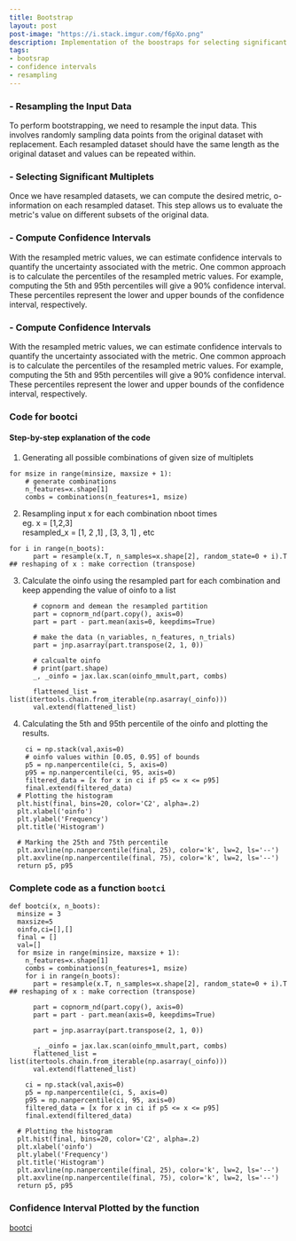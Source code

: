 ```yaml
---
title: Bootstrap
layout: post
post-image: "https://i.stack.imgur.com/f6pXo.png"
description: Implementation of the boostraps for selecting significant multiplets + confidence interval estimation.
tags:
- bootsrap
- confidence intervals
- resampling
---
```

### - Resampling the Input Data
To perform bootstrapping, we need to resample the input data. This involves randomly sampling data points from the 
original dataset with replacement. Each resampled dataset should have the same length as the original dataset and 
values can be repeated within.

### - Selecting Significant Multiplets 
Once we have resampled datasets, we can compute the desired metric, o-information on each resampled dataset. This 
step allows us to evaluate the metric's value on different subsets of the original data.

### - Compute Confidence Intervals
With the resampled metric values, we can estimate confidence intervals to quantify the uncertainty associated with 
the metric. One common approach is to calculate the percentiles of the resampled metric values. For example, computing 
the 5th and 95th percentiles will give a 90% confidence interval. These percentiles represent the lower and upper 
bounds of the confidence interval, respectively.
### - Compute Confidence Intervals
With the resampled metric values, we can estimate confidence intervals to quantify the uncertainty associated with the metric. One common approach is to calculate the percentiles of the resampled metric values. For example, computing the 5th and 95th percentiles will give a 90% confidence interval. These percentiles represent the lower and upper bounds of the confidence interval, respectively.

### Code for bootci
#### Step-by-step explanation of the code
1. Generating all possible combinations of given size of multiplets
   
```
for msize in range(minsize, maxsize + 1):
    # generate combinations
    n_features=x.shape[1]
    combs = combinations(n_features+1, msize)
```

2. Resampling input x for each combination nboot times <br>
   eg. x = [1,2,3] <br>
   resampled_x = [1, 2 ,1] , [3, 3, 1] , etc
   
```
for i in range(n_boots):
      part = resample(x.T, n_samples=x.shape[2], random_state=0 + i).T ## reshaping of x : make correction (transpose)

```

3. Calculate the oinfo using the resampled part for each combination and keep appending the value of oinfo to a list
   
```
      # copnorm and demean the resampled partition
      part = copnorm_nd(part.copy(), axis=0)
      part = part - part.mean(axis=0, keepdims=True)

      # make the data (n_variables, n_features, n_trials)
      part = jnp.asarray(part.transpose(2, 1, 0))

      # calcualte oinfo
      # print(part.shape)
      _, _oinfo = jax.lax.scan(oinfo_mmult,part, combs)

      flattened_list = list(itertools.chain.from_iterable(np.asarray(_oinfo)))
      val.extend(flattened_list)
```

4. Calculating the 5th and 95th percentile of the oinfo and plotting the results.
   
```
    ci = np.stack(val,axis=0)
    # oinfo values within [0.05, 0.95] of bounds
    p5 = np.nanpercentile(ci, 5, axis=0)
    p95 = np.nanpercentile(ci, 95, axis=0)
    filtered_data = [x for x in ci if p5 <= x <= p95]
    final.extend(filtered_data)
  # Plotting the histogram
  plt.hist(final, bins=20, color='C2', alpha=.2)
  plt.xlabel('oinfo')
  plt.ylabel('Frequency')
  plt.title('Histogram')

  # Marking the 25th and 75th percentile
  plt.axvline(np.nanpercentile(final, 25), color='k', lw=2, ls='--')
  plt.axvline(np.nanpercentile(final, 75), color='k', lw=2, ls='--')
  return p5, p95
```

### Complete code as a function `bootci`

```
def bootci(x, n_boots):
  minsize = 3
  maxsize=5
  oinfo,ci=[],[]
  final = []
  val=[]
  for msize in range(minsize, maxsize + 1):
    n_features=x.shape[1]
    combs = combinations(n_features+1, msize)
    for i in range(n_boots):
      part = resample(x.T, n_samples=x.shape[2], random_state=0 + i).T ## reshaping of x : make correction (transpose)

      part = copnorm_nd(part.copy(), axis=0)
      part = part - part.mean(axis=0, keepdims=True)

      part = jnp.asarray(part.transpose(2, 1, 0))

      _, _oinfo = jax.lax.scan(oinfo_mmult,part, combs)
      flattened_list = list(itertools.chain.from_iterable(np.asarray(_oinfo)))
      val.extend(flattened_list)

    ci = np.stack(val,axis=0)
    p5 = np.nanpercentile(ci, 5, axis=0)
    p95 = np.nanpercentile(ci, 95, axis=0)
    filtered_data = [x for x in ci if p5 <= x <= p95]
    final.extend(filtered_data)

  # Plotting the histogram
  plt.hist(final, bins=20, color='C2', alpha=.2)
  plt.xlabel('oinfo')
  plt.ylabel('Frequency')
  plt.title('Histogram')
  plt.axvline(np.nanpercentile(final, 25), color='k', lw=2, ls='--')
  plt.axvline(np.nanpercentile(final, 75), color='k', lw=2, ls='--')
  return p5, p95
```

### Confidence Interval Plotted by the function
[bootci](../assets/images/bootci.png)
